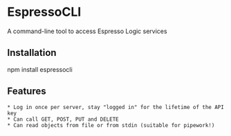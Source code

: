 

# EspressoCLI
A command-line tool to access Espresso Logic services


## Installation
npm install espressocli


## Features
	* Log in once per server, stay "logged in" for the lifetime of the API key
	* Can call GET, POST, PUT and DELETE
	* Can read objects from file or from stdin (suitable for pipework!)
